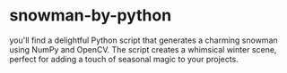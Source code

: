 # snowman-by-python
you'll find a delightful Python script that generates a charming snowman using NumPy and OpenCV. The script creates a whimsical winter scene, perfect for adding a touch of seasonal magic to your projects.
